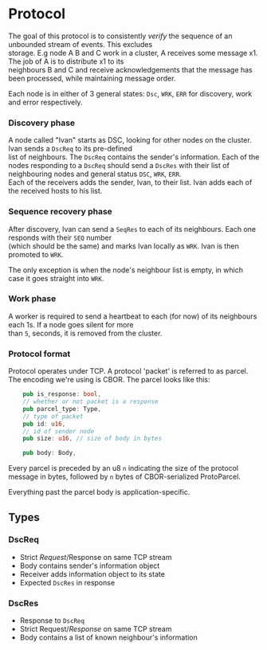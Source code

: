 # Protocol
The goal of this protocol is to consistently _verify_ the sequence of an unbounded stream of events. This excludes    
storage. E.g node A B and C work in a cluster, A receives some message x1. The job of A is to distribute x1 to its    
neighbours B and C and receive acknowledgements that the message has been processed, while maintaining message order. 

Each node is in either of 3 general states: `Dsc`, `WRK`, `ERR` for discovery, work and error respectively.

### Discovery phase  
A node called "Ivan" starts as DSC, looking for other nodes on the cluster. Ivan sends a `DscReq` to its pre-defined    
list of neighbours. The `DscReq` contains the sender's information. Each of the
nodes responding to a `DscReq` should send a `DscRes` with their list of neighbouring nodes and general status `DSC`, `WRK`, `ERR`.    
Each of the receivers adds the sender, Ivan, to their list. Ivan adds each of the received hosts to his list. 
### Sequence recovery phase
After discovery, Ivan can send a `SeqRes` to each of its neighbours. Each one responds with their `SEQ` number     
(which should be the same) and marks Ivan locally as `WRK`. Ivan is then promoted to `WRK`.    

The only exception is when the node's neighbour list is empty, in which case it goes straight into `WRK`.

### Work phase
A worker is required to send a heartbeat to each (for now) of its neighbours each 1s. If a node goes silent for more     
than `5`, seconds, it is removed from the cluster.

### Protocol format 
Protocol operates under TCP. A protocol 'packet' is referred to as parcel. The encoding we're using is CBOR. The parcel looks like this:     
```rust
    pub is_response: bool,
    // whether or not packet is a response
    pub parcel_type: Type,
    // type of packet
    pub id: u16,
    // id of sender node
    pub size: u16, // size of body in bytes

    pub body: Body,
``` 
Every parcel is preceded by an u8 `n` indicating the size of the protocol message in bytes, followed by `n` bytes of CBOR-serialized ProtoParcel. 

Everything past the parcel body is application-specific.

## Types
### DscReq
* Strict *Request*/Response on same TCP stream
* Body contains sender's information object
* Receiver adds information object to its state
* Expected `DscRes` in response

### DscRes
* Response to `DscReq`
* Strict Request/*Response* on same TCP stream
* Body contains a list of known neighbour's information

